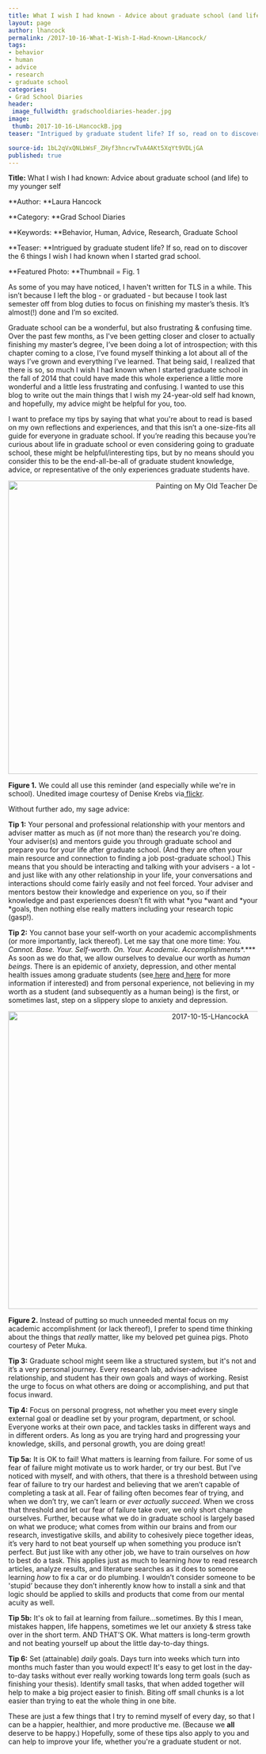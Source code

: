 ```yaml
---
title: What I wish I had known - Advice about graduate school (and life) to my younger self
layout: page
author: lhancock
permalink: /2017-10-16-What-I-Wish-I-Had-Known-LHancock/
tags:
- behavior
- human
- advice
- research
- graduate school
categories:
- Grad School Diaries
header:
 image_fullwidth: gradschooldiaries-header.jpg
image:
 thumb: 2017-10-16-LHancockB.jpg
teaser: "Intrigued by graduate student life? If so, read on to discover the 6 things I wish I had known when I started grad school."

source-id: 1bL2qVxQNLbWsF_ZHyf3hncrwTvA4AKt5XqYt9VDLjGA
published: true
---
```

**Title:** What I wish I had known: Advice about graduate school (and life) to my younger self

**Author: **Laura Hancock

**Category: **Grad School Diaries

**Keywords: **Behavior, Human, Advice, Research, Graduate School

**Teaser:  **Intrigued by graduate student life? If so, read on to discover the 6 things I wish I had known when I started grad school.

**Featured Photo: **Thumbnail = Fig. 1

 

As some of you may have noticed, I haven't written for TLS in a while. This isn’t because I left the blog - or graduated - but because I took last semester off from blog duties to focus on finishing my master’s thesis. It’s almost(!) done and I’m so excited.

Graduate school can be a wonderful, but also frustrating & confusing time. Over the past few months, as I've been getting closer and closer to actually finishing my master’s degree, I’ve been doing a lot of introspection; with this chapter coming to a close, I’ve found myself thinking a lot about all of the ways I’ve grown and everything I’ve learned. That being said, I realized that there is so, so much I wish I had known when I started graduate school in the fall of 2014 that could have made this whole experience a little more wonderful and a little less frustrating and confusing. I wanted to use this blog to write out the main things that I wish my 24-year-old self had known, and hopefully, my advice might be helpful for you, too. 

I want to preface my tips by saying that what you're about to read is based on my own reflections and experiences, and that this isn’t a one-size-fits all guide for everyone in graduate school. If you’re reading this because you’re curious about life in graduate school or even considering going to graduate school, these might be helpful/interesting tips, but by no means should you consider this to be the end-all-be-all of graduate student knowledge, advice, or representative of the only experiences graduate students have.

<center><a data-flickr-embed="true"  href="https://www.flickr.com/photos/mrsdkrebs/7777976384" title="Painting on My Old Teacher Desk"><img src="https://farm9.staticflickr.com/8283/7777976384_8b244179dc_c.jpg" width="800" height="591" alt="Painting on My Old Teacher Desk"></a><script async src="//embedr.flickr.com/assets/client-code.js" charset="utf-8"></script></center>

**Figure 1.** We could all use this reminder (and especially while we're in school). Unedited image courtesy of Denise Krebs via[ flickr](https://www.flickr.com/photos/mrsdkrebs/7777976384).

 

Without further ado, my sage advice:

**Tip 1:** Your personal and professional relationship with your mentors and adviser matter as much as (if not more than) the research you're doing. Your adviser(s) and mentors guide you through graduate school and prepare you for your life after graduate school. (And they are often your main resource and connection to finding a job post-graduate school.) This means that you should be interacting and talking with your advisers - a lot - and just like with any other relationship in your life, your conversations and interactions should come fairly easily and not feel forced. Your adviser and mentors bestow their knowledge and experience on you, so if their knowledge and past experiences doesn’t fit with what *you *want and *your *goals, then nothing else really matters including your research topic (gasp!).

**Tip 2:** You cannot base your self-worth on your academic accomplishments (or more importantly, lack thereof). Let me say that one more time: *You. Cannot. Base. Your. Self-worth. On. Your. Academic. Accomplishments**.*** As soon as we do that, we allow ourselves to devalue our worth as *human beings*. There is an epidemic of anxiety, depression, and other mental health issues among graduate students (see[ here](http://www.sciencemag.org/careers/2017/04/phd-students-face-significant-mental-health-challenges) and[ here](https://www.timeshighereducation.com/news/academics-face-higher-mental-health-risk-than-other-professions#survey-answer) for more information if interested) and from personal experience, not believing in my worth as a student (and subsequently as a human being) is the first, or sometimes last, step on a slippery slope to anxiety and depression.

 <center><a data-flickr-embed="true"  href="https://www.flickr.com/photos/139839751@N06/37666969596/in/dateposted-friend/" title="2017-10-15-LHancockA"><img src="https://farm5.staticflickr.com/4483/37666969596_fc69577a7c_c.jpg" width="800" height="600" alt="2017-10-15-LHancockA"></a><script async src="//embedr.flickr.com/assets/client-code.js" charset="utf-8"></script></center>

**Figure 2.** Instead of putting so much unneeded mental focus on my academic accomplishment (or lack thereof), I prefer to spend time thinking about the things that *really* matter, like my beloved pet guinea pigs. Photo courtesy of Peter Muka.

 

**Tip 3:** Graduate school might seem like a structured system, but it's not and it’s a very personal journey. Every research lab, adviser-advisee relationship, and student has their own goals and ways of working. Resist the urge to focus on what others are doing or accomplishing, and put that focus inward.

 

**Tip 4:** Focus on personal progress, not whether you meet every single external goal or deadline set by your program, department, or school. Everyone works at their own pace, and tackles tasks in different ways and in different orders. As long as you are trying hard and progressing your knowledge, skills, and personal growth, you are doing great!

 

**Tip 5a:** It is OK to fail! What matters is learning from failure. For some of us fear of failure might motivate us to work harder, or try our best. But I've noticed with myself, and with others, that there is a threshold between using fear of failure to try our hardest and believing that we aren’t capable of completing a task at all. Fear of failing often becomes fear of trying, and when we don’t try, we can’t learn or *ever actually succeed*. When we cross that threshold and let our fear of failure take over, we only short change ourselves. Further, because what we do in graduate school is largely based on what we produce; what comes from within our brains and from our research, investigative skills, and ability to cohesively piece together ideas, it’s very hard to not beat yourself up when something you produce isn’t perfect. But just like with any other job, we have to train ourselves on *how* to best do a task. This applies just as much to learning *how* to read research articles, analyze results, and literature searches as it does to someone learning *how* to fix a car or do plumbing. I wouldn’t consider someone to be 'stupid’ because they don’t inherently know how to install a sink and that logic should be applied to skills and products that come from our mental acuity as well.

 

**Tip 5b:** It's ok to fail at learning from failure...sometimes. By this I mean, mistakes happen, life happens, sometimes we let our anxiety & stress take over in the short term. AND THAT’S OK. What matters is long-term growth and not beating yourself up about the little day-to-day things.

 

**Tip 6:** Set (attainable) *daily* goals. Days turn into weeks which turn into months much faster than you would expect! It's easy to get lost in the day-to-day tasks without ever really working towards long term goals (such as finishing your thesis). Identify small tasks, that when added together will help to make a big project easier to finish. Biting off small chunks is a lot easier than trying to eat the whole thing in one bite.

 

These are just a few things that I try to remind myself of every day, so that I can be a happier, healthier, and more productive me. (Because we **all** deserve to be happy.) Hopefully, some of these tips also apply to you and can help to improve your life, whether you're a graduate student or not. 

